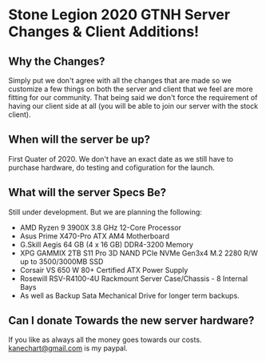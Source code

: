 

# Stone Legion 2020 GTNH Server Changes & Client Additions!

## Why the Changes? 

Simply put we don't agree with all the changes that are made so we customize a few things on both the server and client that we feel are more fitting for our community. That being said we don't force the requirement of having our client side at all (you will be able to join our server with the stock client).

## When will the server be up?  

First Quater of 2020. We don't have an exact date as we still have to purchase hardware, do testing and cofiguration for the launch. 

## What will the server Specs Be?

Still under development. But we are planning the following:

- AMD Ryzen 9 3900X 3.8 GHz 12-Core Processor
- Asus Prime X470-Pro ATX AM4 Motherboard
- G.Skill Aegis 64 GB (4 x 16 GB) DDR4-3200 Memory
- XPG GAMMIX 2TB S11 Pro 3D NAND PCIe NVMe Gen3x4 M.2 2280 R/W up to 3500/3000MB SSD
- Corsair VS 650 W 80+ Certified ATX Power Supply
- Rosewill RSV-R4100-4U Rackmount Server Case/Chassis - 8 Internal Bays
- As well as Backup Sata Mechanical Drive for longer term backups. 

## Can I donate Towards the new server hardware?

If you like as always all the money goes towards our costs. kanechart@gmail.com is my paypal.
